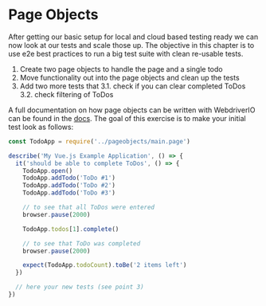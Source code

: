 Page Objects
============

After getting our basic setup for local and cloud based testing ready we can now look at our tests and scale those up. The objective in this chapter is to use e2e best practices to run a big test suite with clean re-usable tests.

1. Create two page objects to handle the page and a single todo
2. Move functionality out into the page objects and clean up the tests
3. Add two more tests that
  3.1. check if you can clear completed ToDos
  3.2. check filtering of ToDos

A full documentation on how page objects can be written with WebdriverIO can be found in the [docs](https://webdriver.io/docs/pageobjects.html). The goal of this exercise is to make your initial test look as follows:

```js
const TodoApp = require('../pageobjects/main.page')

describe('My Vue.js Example Application', () => {
  it('should be able to complete ToDos', () => {
    TodoApp.open()
    TodoApp.addTodo('ToDo #1')
    TodoApp.addTodo('ToDo #2')
    TodoApp.addTodo('ToDo #3')

    // to see that all ToDos were entered
    browser.pause(2000)

    TodoApp.todos[1].complete()

    // to see that ToDo was completed
    browser.pause(2000)

    expect(TodoApp.todoCount).toBe('2 items left')
  })

  // here your new tests (see point 3)
})
```
